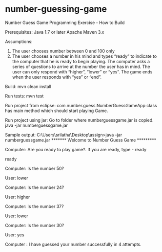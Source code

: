 # number-guessing-game

Number Guess Game Programming Exercise - How to Build

Prerequisites:
Java 1.7 or later
Apache Maven 3.x


Assumptions:
1) The user chooses number between 0 and 100 only
2) The user chooses a number in his mind and types “ready” to indicate to the computer that he is ready to begin playing. The computer asks a series of questions to arrive at the number the user has in mind. The user can only respond with “higher”, “lower” or “yes”. The game ends when the user responds with “yes” or “end”.


Build:
mvn clean install


Run tests:
mvn test

Run project from eclipse:
com.number.guess.NumberGuessGameApp class has main method which should start playing Game.

Run project using jar:
Go to folder where numberguessgame.jar is copied.
java -jar numberguessgame.jar

Sample output:
C:\Users\srilatha\Desktop\assign>java -jar numberguessgame.jar
*******  Welcome to Number Guess Game *********

Computer: Are you ready to play game?. If you are ready, type - ready

ready

Computer: Is the number 50?



User: lower

Computer: Is the number 24?



User: higher

Computer: Is the number 37?


User: lower

Computer: Is the number 30?



User: yes

Computer : I have guessed your number successfully in 4 attempts.





